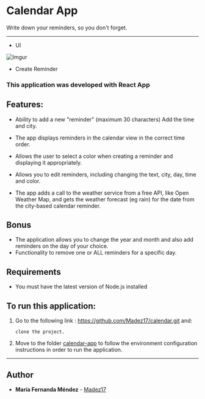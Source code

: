 # Calendar App

Write down your reminders, so you don't forget.

---

- UI

![Imgur](https://i.imgur.com/bf7p0Jq.png)

- Create Reminder


### This application was developed with React App

## Features:

- Ability to add a new "reminder" (maximum 30 characters) Add the time and city.

- The app displays reminders in the calendar view in the correct time order.

- Allows the user to select a color when creating a reminder and displaying it appropriately.

- Allows you to edit reminders, including changing the text, city, day, time and color.

- The app adds a call to the weather service from a free API, like Open Weather Map, and gets the weather forecast (eg rain) for the date from the city-based calendar reminder.

## Bonus
- The application allows you to change the year and month and also add reminders on the day of your choice.
- Functionality to remove one or ALL reminders for a specific day.

## Requirements
- You must have the latest version of Node.js installed

## To run this application:

1. Go to the following link : https://github.com/Madez17/calendar.git and:
    ```
    clone the project.
    ```

2. Move to the folder [calendar-app](https://github.com/Madez17/calendar/tree/main/calendar-app) to follow the environment configuration instructions in order to run the application.


---


## Author
* **María Fernanda Méndez** - [Madez17](https://github.com/Madez17)